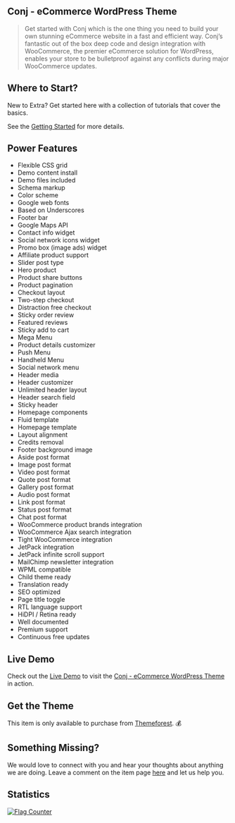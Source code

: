 ## Conj - eCommerce WordPress Theme

> Get started with Conj which is the one thing you need to build your own stunning eCommerce website in a fast and efficient way. Conj’s fantastic out of the box deep code and design integration with WooCommerce, the premier eCommerce solution for WordPress, enables your store to be bulletproof against any conflicts during major WooCommerce updates.

## Where to Start?

New to Extra? Get started here with a collection of tutorials that cover the basics.

See the [Getting Started](download-conj-wordpress-theme) for more details.

## Power Features

* Flexible CSS grid
* Demo content install
* Demo files included
* Schema markup
* Color scheme
* Google web fonts
* Based on Underscores
* Footer bar
* Google Maps API
* Contact info widget
* Social network icons widget
* Promo box (image ads) widget
* Affiliate product support
* Slider post type
* Hero product
* Product share buttons
* Product pagination
* Checkout layout
* Two-step checkout
* Distraction free checkout
* Sticky order review
* Featured reviews
* Sticky add to cart
* Mega Menu
* Product details customizer
* Push Menu
* Handheld Menu
* Social network menu
* Header media
* Header customizer
* Unlimited header layout
* Header search field
* Sticky header
* Homepage components
* Fluid template
* Homepage template
* Layout alignment
* Credits removal
* Footer background image
* Aside post format
* Image post format
* Video post format
* Quote post format
* Gallery post format
* Audio post format
* Link post format
* Status post format
* Chat post format
* WooCommerce product brands integration
* WooCommerce Ajax search integration
* Tight WooCommerce integration
* JetPack integration
* JetPack infinite scroll support
* MailChimp newsletter integration
* WPML compatible
* Child theme ready
* Translation ready
* SEO optimized
* Page title toggle
* RTL language support
* HiDPI / Retina ready
* Well documented
* Premium support
* Continuous free updates

## Live Demo

Check out the [Live Demo](https://www.conj.ws) to visit the [Conj - eCommerce WordPress Theme](https://themeforest.net/item/conj-ecommerce-wordpress-theme/21935639?ref=mypreview) in action.

## Get the Theme

This item is only available to purchase from [Themeforest](https://themeforest.net/item/conj-ecommerce-wordpress-theme/21935639?ref=mypreview). :moneybag:

## Something Missing?

We would love to connect with you and hear your thoughts about anything we are doing. Leave a comment on the item page [here](https://themeforest.net/item/conj-ecommerce-wordpress-theme/21935639/comments) and let us help you.

## Statistics

<a href="https://info.flagcounter.com/ivK5"><img src="https://s01.flagcounter.com/count2/ivK5/bg_FFFFFF/txt_000000/border_CCCCCC/columns_5/maxflags_40/viewers_0/labels_1/pageviews_1/flags_0/percent_0/" alt="Flag Counter" border="0"></a>
